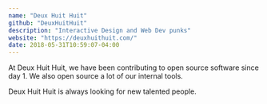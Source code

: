 ```yaml
---
name: "Deux Huit Huit"
github: "DeuxHuitHuit"
description: "Interactive Design and Web Dev punks"
website: "https://deuxhuithuit.com/"
date: 2018-05-31T10:59:07-04:00
---
```


At Deux Huit Huit, we have been contributing to open source software since day 1.
We also open source a lot of our internal tools.

Deux Huit Huit is always looking for new talented people.
